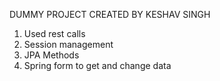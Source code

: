 DUMMY PROJECT CREATED BY KESHAV SINGH

1. Used rest calls
2. Session management
3. JPA Methods
4. Spring form to get and change data